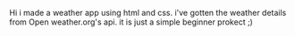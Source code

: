 Hi i made a weather app using html and css.
i've gotten the weather details from Open weather.org's api.
it is just a simple beginner prokect ;)
